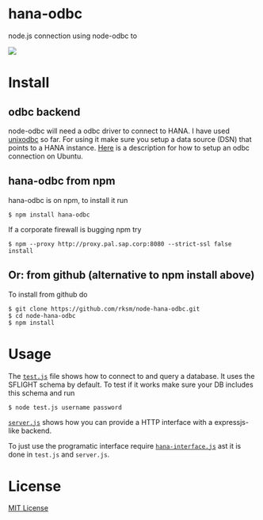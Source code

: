 # hana-odbc

node.js connection using node-odbc to

[![](http://www.saphana.com/themes/generated_advanced_skin_global2/images/home.png)](http://www.saphana.com/welcome)

# Install

## odbc backend

node-odbc will need a odbc driver to connect to HANA. I have used [unixodbc](http://www.unixodbc.org/) so far.
For using it make sure you setup a data source (DSN) that points to a HANA
instance. [Here](http://scn.sap.com/community/developer-center/hana/blog/2012/09/14/hana-with-odbc-on-ubuntu-1204)
is a description for how to setup an odbc connection on Ubuntu.

##  hana-odbc from npm

hana-odbc is on npm, to install it run

    $ npm install hana-odbc

If a corporate firewall is bugging npm try

    $ npm --proxy http://proxy.pal.sap.corp:8080 --strict-ssl false install

## Or: from github (alternative to npm install above)

To install from github do

    $ git clone https://github.com/rksm/node-hana-odbc.git
    $ cd node-hana-odbc
    $ npm install

# Usage

The [`test.js`](test.js) file shows how to connect to and query a database. It uses the SFLIGHT schema by default. To test if it works make sure your DB includes this schema and run

    $ node test.js username password

[`server.js`](server.js) shows how you can provide a HTTP interface with a expressjs-like backend.

To just use the programatic interface require [`hana-interface.js`](hana-interface.js) ast it is done in `test.js` and `server.js`.

# License

[MIT License](LICENSE)

